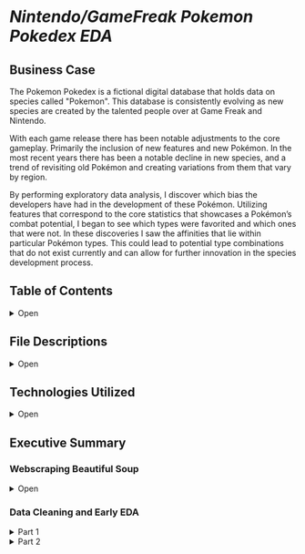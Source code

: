 

# *Nintendo/GameFreak Pokemon Pokedex EDA*

## Business Case 

The Pokemon Pokedex is a fictional digital database that holds data on species called "Pokemon". This database is consistently evolving as new species are created by the talented people over at Game Freak and Nintendo.

With each game release there has been notable adjustments to the core gameplay. Primarily the inclusion of new features and new Pokémon. In the most recent years there has been a notable decline in new species, and a trend of revisiting old Pokémon and creating variations from them that vary by region.

By performing exploratory data analysis, I discover which bias the developers have had in the development of these Pokémon. Utilizing features that correspond to the core statistics that showcases a Pokémon’s combat potential, I began to see which types were favorited and which ones that were not. In these discoveries I saw the affinities that lie within particular Pokémon types. This could lead to potential type combinations that do not exist currently and can allow for further innovation in the species development process.



## Table of Contents

<details>
    <summary>Open</summary>

        1. File Descriptions
        2. Technologies Used
        3. Executive Summary

</details>

## File Descriptions

<details>
    <summary>Open</summary>

- bulbapedia_webscraper.py: Python Script that scrapes bulbapedia on pokemon to add to the pokedex.
- bulbapedia_data.csv: pokedex pre-clean.
- cleaned_pokedex.csv: pokedex post-clean.
- Pokemon_Pokedex_EDA.ipynb: jupyter notebook on data anaylsis.

</details>

## Technologies Utilized

<details>
    <summary>Open</summary>

        1. Python3
        2. Pandas
        3. Matplotlib
        4. Seaborn
        5. ski-kit learn
        6. Numpy
        7. Beautiful Soup
</details>

 ## Executive Summary

### Webscraping Beautiful Soup
<details>
    <summary>Open</summary>
    <h3>Webscraping</h3>
    <h4>Goal</h4>
    <p>The goal set for this project is to produce value for game freak and nintendo pokemon development team. This can be acomplished by identifying their bias within the species development process and locating the untapped potential of species type combinations. The primary hypothesis was "Do pokemon types influence stat distributions ?" The secondary question was "Are those pokemon types more favorable when it comes to stat distributions " The final question being "How can I express stat combinations as roles that pokemon play to categorize these types functionality in a real world scenerio" e.g combat is one of the game core mechanics so a role one pokemon serves in combat can be described as a "physical sweeper" a stat combination of Physical attack and speed.</p>
    <h4>Features Scraped</h4>
        <ul>
        <li>Dex No</li> 
        <li>Name</li>
        <li>Generation</li>
        <li>Primary Type</li>
        <li>Secondary Type</li>
        <li>Health</li>
        <li>Attack</li>
        <li>Defense</li>
        <li>Sp. Attack</li>
        <li>Sp. Defense</li>
        <li>Speed</li>
        <li>BST</li>
        </ul>
</details> 

### Data Cleaning and Early EDA
<details>
    <summary>Part 1</summary>
    <h3>Data Cleaning</h3>
    <p>The Data scraped presented a shape of 958 rows and 12 columns, due to messy nature of scraped data I had to performing some cleaning. This included filling the NaN values, removing duplicates, replacing column values, and appending missing rows.</p>
    <p>The cleaned pokedex (dataset) now has a shape of 892 rows and 19 columns. The added columns are a combination of features that categorize and classify species roles in combat.</p>
</details>

<details>
    <summary>Part 2</summary>
    <h3>Early Eda</h3>
    <p>The newly cleaned pokedex in addition with the added features can present some interesting insights. With my intial hypothesis to see if species type influence stat distributions, I plot each type compared to one of the primary features.
    <h5>Attack Violin Plot Distributions of all 18 types</h5>
<img src="https://github.com/AlignedMind/Pokedex_EDA_Project/blob/master/Analysis_Images/attack_violin.png?raw=true" alt="Attack Violin Plot">
    The median values for Fighting and Dragon types are the highest amongst all others types with no major outliers. To inspect those further I compared the types with the speed distribution. I selected the speed feature as this is the second feature that comprises the combination for the created feature "Physical Sweeper". This feature categorizes a species that has a high affinity for attacking fast.
    <h5>Speed Violin Plot Distributions of all 18 types</h5>
<img src="https://github.com/AlignedMind/Pokedex_EDA_Project/blob/master/Analysis_Images/speed_violin.png?raw=true" alt="Speed Violin Plot">
    The median values for Dragon type speed appears to be really high again in comparasion to the other types. Fighting appears to be lower, while electric and fire show high medians and distributions for speed. This leads me to inspect the physical sweeping capabilties of each type by plotting the medians values.
    <h5>Physical Sweeper Plot of all 18 types</h5>
<img src="https://github.com/AlignedMind/Pokedex_EDA_Project/blob/master/Analysis_Images/ps_barplot.png?raw=true" alt="Physical Sweeper Bar Plot">
    The Dragon, Fighting, Fire and Electric are all types that were previously identified for having high attack, high speed, or a combination of both. I want to further explore this data to see if there is a trend. Particularly types having high affinities in the features I created that comprise of stat combinations.
    <h5>Special Sweeper Plot of all 18 types</h5>
<img src="https://github.com/AlignedMind/Pokedex_EDA_Project/blob/master/Analysis_Images/ss_barplot.png?raw=true" alt="Special Sweeper Bar Plot">
    The combined median values for Sp. Attack and Speed are represented here. Dragon appears once again near the top of the stack and Bug towards the bottom.
    <h5>Wall Bar Plot of all 18 types</h5>
<img src="https://github.com/AlignedMind/Pokedex_EDA_Project/blob/master/Analysis_Images/wall_barplot.png?raw=true" alt="Wall Bar Plot">
    A "Wall" represents a species Health, Defense and Sp. Defense values. Dragon makes another appearance. So far we have represented all of the possible stat values and Dragon has appeared. However lets explore the two remaining arch-types for a through anaylsis.
    <h5>Physical Tank Bar Plot of all 18 types</h5>
<img src="https://github.com/AlignedMind/Pokedex_EDA_Project/blob/master/Analysis_Images/pt_barplot.png?raw=true" alt="Physical Tank Bar Plot">
    Dragon again rounds out the top 5.
    <h5>Special Tank Bar Plot of all 18 types</h5>
<img src="https://github.com/AlignedMind/Pokedex_EDA_Project/blob/master/Analysis_Images/st_barplot.png?raw=true" alt="Special Tank Bar Plot">
</p>
    In this last plot Dragon again rounds out the upper third of the bar plot. I collected the data based on the type placement and trends. To create a new dataframe with those findings.
    <h5>Type Plotting against Favorable and Unfavorable feature.</h5>
<img src="https://github.com/AlignedMind/Pokedex_EDA_Project/blob/master/Analysis_Images/point_plot.png?raw=true" alt="PairGrid">
</details>



    


